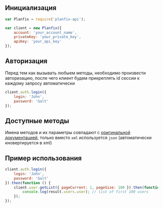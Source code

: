 ## Инициализация

```js
var Planfix = require('planfix-api');

var client = new Planfix({
	account: 'your_account_name',
	privateKey: 'your_private_key',
	apiKey: 'your_api_key'
});
```

## Авторизация

Перед тем как вызывать любыем методы, необходимо произвести авторизацию, после чего клиент будем прикреплять id сессии к каждому запросу автоматически

```js
client.auth.login({
	login: 'John',
	password: 'Galt'
});
```

## Доступные методы

Имена методов и их параметры совпадают с [оригинальной документацией](https://planfix.ru/docs/%D0%A1%D0%BF%D0%B8%D1%81%D0%BE%D0%BA_%D1%84%D1%83%D0%BD%D0%BA%D1%86%D0%B8%D0%B9), только вместо `xml` используется `json` (автоматически кновертируется в xml)

## Пример использования

```js
client.auth.login({
	login: 'John',
	password: 'Galt'
}).then(function () {
	client.user.getList({ pageCurrent: 1, pageSize: 100 }).then(function (result) {
		console.log(result.users.user); // list of first 100 users
	});
});
```
